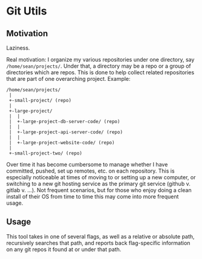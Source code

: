 # Git Utils

## Motivation
Laziness.

Real motivation:
I organize my various repositories under one directory, say `/home/sean/projects/`. Under that, a directory may be a repo or a group of directories which are repos. This is done to help collect related repositories that are part of one overarching project. Example:

```
/home/sean/projects/
 |
 +-small-project/ (repo)
 |
 +-large-project/
 |  |
 |  +-large-project-db-server-code/ (repo)
 |  |
 |  +-large-project-api-server-code/ (repo)
 |  |
 |  +-large-project-website-code/ (repo)
 |
 +-small-project-two/ (repo)
```

Over time it has become cumbersome to manage whether I have committed, pushed, set up remotes, etc. on each repository. This is especially noticeable at times of moving to or setting up a new computer, or switching to a new git hosting service as the primary git service (github v. gitlab v. ...). Not frequent scenarios, but for those who enjoy doing a clean install of their OS from time to time this may come into more frequent usage.

## Usage

This tool takes in one of several flags, as well as a relative or absolute path, recursively searches that path, and reports back flag-specific information on any git repos it found at or under that path.


